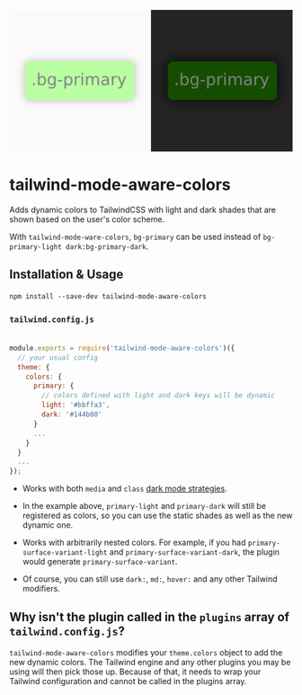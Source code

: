 ![Banner](./image.png)

# tailwind-mode-aware-colors

Adds dynamic colors to TailwindCSS with light and dark shades that are shown based on the user's color scheme.

With `tailwind-mode-ware-colors`, `bg-primary` can be used instead of `bg-primary-light dark:bg-primary-dark`.

## Installation & Usage

```
npm install --save-dev tailwind-mode-aware-colors
```

### `tailwind.config.js`
```js

module.exports = require('tailwind-mode-aware-colors')({
  // your usual config
  theme: {
    colors: {
      primary: {
        // colors defined with light and dark keys will be dynamic
        light: '#bbffa3',
        dark: '#144b00'
      }
      ...
    }
  }
  ...
});
```

- Works with both `media` and `class` [dark mode strategies](https://tailwindcss.com/docs/dark-mode#toggling-dark-mode-manually).

- In the example above, `primary-light` and `primary-dark` will still be registered as colors, so you can use the static shades as well as the new dynamic one.

- Works with arbitrarily nested colors. For example, if you had `primary-surface-variant-light` and `primary-surface-variant-dark`, the plugin would generate `primary-surface-variant`.

- Of course, you can still use `dark:`, `md:`, `hover:` and any other Tailwind modifiers.

## Why isn't the plugin called in the `plugins` array of `tailwind.config.js`?

`tailwind-mode-aware-colors` modifies your `theme.colors` object to add the new dynamic colors. The Tailwind engine and any other plugins you may be using will then pick those up. Because of that, it needs to wrap your Tailwind configuration and cannot be called in the plugins array.
